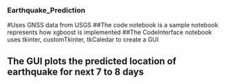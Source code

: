 ### Earthquake_Prediction
#Uses GNSS data from USGS
##The code notebook is a sample notebook represents how xgboost is implemented
##The CodeInterface notebook uses tkinter, customTkinter, tkCaledar to create a GUI
## The GUI plots the predicted location of earthquake for next 7 to 8 days
